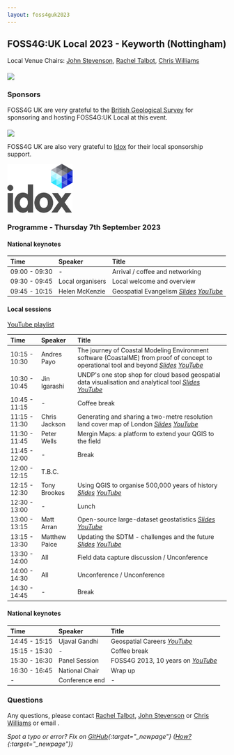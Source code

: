 ```yaml
---
layout: foss4guk2023
---
```



## FOSS4G:UK Local 2023 - Keyworth (Nottingham)

Local Venue Chairs: [John Stevenson](mailto:jostev@bgs.ac.uk), [Rachel Talbot](mailto:rtalbot@bgs.ac.uk), [Chris Williams](mailto:chrwil@bgs.ac.uk)

<img src="https://www.bgs.ac.uk/wp-content/uploads/2020/09/P786623-960x640.jpg" width="600" align="middle">


### Sponsors

FOSS4G UK are very grateful to the [British Geological Survey](https://www.bgs.ac.uk/) for sponsoring and hosting FOSS4G:UK Local at this event.

[<img src="https://www.bgs.ac.uk/wp-content/uploads/2022/08/BGS-Logo-Pos-RGB.svg" width="225" align="middle">](https://www.bgs.ac.uk/)

FOSS4G UK are also very grateful to [Idox](https://www.idoxgroup.com/) for their local sponsorship support.

[<img src="images/Idox_Logo_CMYK.jpg" width="150" align="middle">](https://www.idoxgroup.com/)

### Programme - Thursday 7th September 2023

#### National keynotes

Time | Speaker| Title|
:-----|:-----|:-----
09:00 - 09:30|-|Arrival / coffee and networking
09:30 - 09:45|Local organisers|Local welcome and overview
09:45 - 10:15|Helen McKenzie|Geospatial Evangelism *[Slides](https://docs.google.com/presentation/d/1gM5Yg-Z4i_zLo9ae1bPUJtxPd6TLC9r74N6x7K19nd4/edit?usp=sharing) [YouTube](https://youtube.com/live/HWmgegypNBQ?feature=share)*


#### Local sessions

[YouTube playlist](https://www.youtube.com/playlist?list=PLCvveKqdciOkY7UFg5xIbXBm4I-UUO793)

Time | Speaker| Title|
:-----|:-----|:-----
10:15 - 10:30|Andres Payo|The journey of Coastal Modeling Environment software (CoastalME) from proof of concept to operational tool and beyond *[Slides](presentations/Keyworth_AndresPayoSlides.pdf) [YouTube](https://youtu.be/aUCz1NEIC0w)*
10:30 - 10:45|Jin Igarashi|UNDP's one stop shop for cloud based geospatial data visualisation and analytical tool *[Slides](presentations/Keyworth_JinIgarashiSlides.pdf) [YouTube](https://youtu.be/_ZUdAvEDoWc)*
10:45 - 11:15|-|Coffee break
11:15 - 11:30|Chris Jackson|Generating and sharing a two-metre resolution land cover map of London *[Slides](presentations/Keyworth_ChrisJacksonSlides.pdf) [YouTube](https://youtu.be/oqBYrFGNURk)*
11:30 - 11:45|Peter Wells|Mergin Maps: a platform to extend your QGIS to the field
11:45 - 12:00|-|Break
12:00 - 12:15|T.B.C.|
12:15 - 12:30|Tony Brookes|Using QGIS to organise 500,000 years of history *[Slides](presentations/Keyworth_TonyBrookesSlides.pdf) [YouTube](https://youtu.be/7YCX8QZ27KU)*
12:30 - 13:00|-|Lunch
13:00 - 13:15|Matt Arran|Open-source large-dataset geostatistics *[Slides](presentations/Keyworth_MattArranSlides.pdf) [YouTube](https://youtu.be/2O794JteLzY)*
13:15 - 13:30|Matthew Paice|Updating the SDTM - challenges and the future *[Slides](presentations/Keyworth_MatthewPaiceSlides.pdf) [YouTube](https://youtu.be/0U0z5LQTOhs)*
13:30 - 14:00|All|Field data capture discussion / Unconference
14:00 - 14:30|All|Unconference / Unconference
14:30 - 14:45|-|Break

#### National keynotes

Time | Speaker| Title|
:-----|:-----|:-----
14:45 - 15:15|Ujaval Gandhi|Geospatial Careers *[YouTube](https://youtube.com/live/vE9RQBUWWUE?feature=share)*
15:15 - 15:30|-|Coffee break
15:30 - 16:30|Panel Session|FOSS4G 2013, 10 years on *[YouTube](https://youtube.com/live/2UReJqFle_Y?feature=share)*
16:30 - 16:45|National Chair|Wrap up
-|Conference end|-

### Questions

Any questions, please contact [Rachel Talbot](mailto:rtalbot@bgs.ac.uk), [John Stevenson](mailto:jostev@bgs.ac.uk) or [Chris Williams](mailto:chrwil@bgs.ac.uk) or email <span class="osgeoemail"></span>.

*Spot a typo or error? Fix on [GitHub](https://github.com/osgeouk/website/blob/gh-pages/foss4guklocal2023/keyworth.md){:target="_newpage"} ([How?](https://uk.osgeo.org/editing-on-github){:target="_newpage"})*

<!-- Jonny Huck Email Obfuscator -->
<!-- Simply add...  <span class="osgeoemail"></span>  ...wherever you would like the email link to appear -->
<script>
    let spans = document.getElementsByClassName('osgeoemail');
    for (let i = 0; i < spans.length; i++){
        spans[i].innerHTML = Tea.decrypt("TaP7QMCgFhScZikfQl5S2WfHPdfSh44LhvA4yCJITheD063TvlsEuDlGFtNkE+SCMIKiymkA/88=", "foss4g");
    }
</script>
